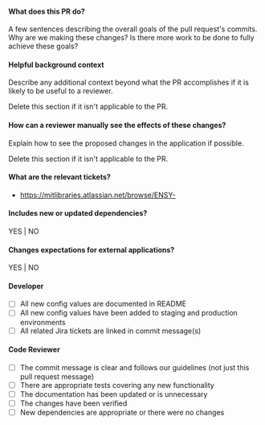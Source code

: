#### What does this PR do?
A few sentences describing the overall goals of the pull request's commits.
Why are we making these changes? Is there more work to be done to fully
achieve these goals?

#### Helpful background context

Describe any additional context beyond what the PR accomplishes if it is likely
to be useful to a reviewer.

Delete this section if it isn't applicable to the PR.

#### How can a reviewer manually see the effects of these changes?

Explain how to see the proposed changes in the application if possible.

Delete this section if it isn't applicable to the PR.

#### What are the relevant tickets?

- https://mitlibraries.atlassian.net/browse/ENSY-

#### Includes new or updated dependencies?

YES | NO

#### Changes expectations for external applications?

YES | NO

#### Developer

- [ ] All new config values are documented in README
- [ ] All new config values have been added to staging and production environments
- [ ] All related Jira tickets are linked in commit message(s)

#### Code Reviewer

- [ ] The commit message is clear and follows our guidelines
      (not just this pull request message)
- [ ] There are appropriate tests covering any new functionality
- [ ] The documentation has been updated or is unnecessary
- [ ] The changes have been verified
- [ ] New dependencies are appropriate or there were no changes
